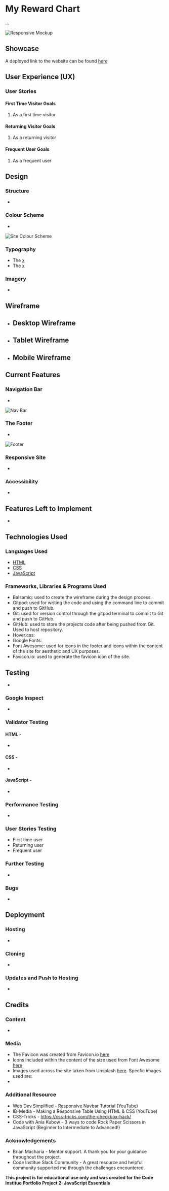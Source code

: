 # My Reward Chart

...

![Responsive Mockup](x)

## Showcase

A deployed link to the website can be found [here](x)

## User Experience (UX)

 ### User Stories

  #### First Time Visitor Goals
   1. As a first time visitor 
  #### Returning Visitor Goals
   1. As a returning visitor 
  #### Frequent User Goals
   1. As a frequent user 

## Design

 ### Structure
  - 
 ### Colour Scheme
 - 
 ![Site Colour Scheme](x)
 ### Typography
 - The [x](x)
 - The [x](x)  
 ### Imagery
 - 

## Wireframe
 - Desktop Wireframe 
   - 
 - Tablet Wireframe
   - 
 - Mobile Wireframe
   - 

## Current Features

 ### Navigation Bar
 - 

 ![Nav Bar](x)

 ### The Footer
 - 

 ![Footer](x)

 ### Responsive Site
 - 

 ### Accessibility
 - 
 
## Features Left to Implement
 - 

## Technologies Used

 ### Languages Used
  - [HTML](https://en.wikipedia.org/wiki/HTML5)
  - [CSS](https://en.wikipedia.org/wiki/CSS)
  - [JavaScript](https://en.wikipedia.org/wiki/JavaScript)

 ### Frameworks, Libraries & Programs Used
  - Balsamiq: used to create the wireframe during the design process.
  - Gitpod: used for writing the code and using the command line to commit and push to GitHub.
  - Git: used for version control through the gitpod terminal to commit to Git and push to GitHub.
  - GitHub: used to store the projects code after being pushed from Git. Used to host repository.
  - Hover.css: 
  - Google Fonts: 
  - Font Awesome: used for icons in the footer and icons within the content of the site for aesthetic and UX purposes.
  - Favicon.io: used to generate the favicon icon of the site.

## Testing
 - 
 ### Google Inspect
  - 
 ### Validator Testing
  #### HTML - 
   - 
  #### CSS - 
   - 
  #### JavaScript - 
   - 

 ### Performance Testing
  - 
 ### User Stories Testing
  - First time user 
  - Returning user 
  - Frequent user 
 ### Further Testing
  - 
 ### Bugs
  - 

## Deployment
 ### Hosting
   - 
 ### Cloning
   - 
 ### Updates and Push to Hosting
   - 

## Credits
 ### Content
  - 
 ### Media
  - The Favicon was created from Favicon.io [here](https://favicon.io/favicon-generator/)
  - Icons included within the content of the size used from Font Awesome [here](https://fontawesome.com/v5.15/icons?d=gallery&p=2&m=free)
  - Images used across the site taken from Unsplash [here](https://unsplash.com/). Specfic images used are:
   - 
 ### Additional Resource
  - Web Dev Simplified - Responsive Navbar Tutorial (YouTube)
  - IB-Media - Making a Responsive Table Using HTML & CSS (YouTube)
  - CSS-Tricks - https://css-tricks.com/the-checkbox-hack/
  - Code with Ania Kubow - 3 ways to code Rock Paper Scissors in JavaScript (Beginner to Intermediate to Advanced!)

 ### Acknowledgements
  - Brian Macharia - Mentor support. A thank you for your guidance throughout the project.
  - Code Institue Slack Community - A great resource and helpful community supported me through the challenges encountered.

**This project is for educational use only and was created for the Code Institue Portfolio Project 2: JavaScript Essentials**